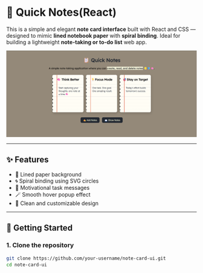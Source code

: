 # 📓 Quick Notes(React)

This is a simple and elegant **note card interface** built with React and CSS — designed to mimic **lined notebook paper** with **spiral binding**. Ideal for building a lightweight **note-taking or to-do list** web app.

![Quick Notes UI](./src/assets/Quick%20notes.png)

---

## ✨ Features

- 📄 Lined paper background
- 🌀 Spiral binding using SVG circles
- 📝 Motivational task messages
- 🪄 Smooth hover popup effect
- 🎨 Clean and customizable design

---

## 🚀 Getting Started

### 1. Clone the repository

```bash
git clone https://github.com/your-username/note-card-ui.git
cd note-card-ui

